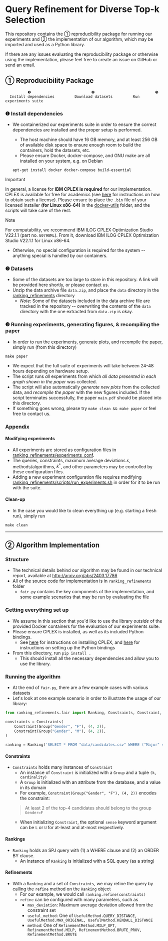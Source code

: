 # Query Refinement for Diverse Top-k Selection

This repository contains the ① reproducibility package for running our experiments and ② the implementation of our algorithm, which may be imported and used as a Python library.

If there are any issues evaluating the reproducibility package or otherwise using the implementation, please feel free to create an issue on GitHub or send an email.

## ① Reproducibility Package

```
          ❶                           ❷                           ❸                       
  Install dependencies         Download datasets         Run experiments suite
```

### ❶ Install dependencies

* We containerized our experiments suite in order to ensure the correct dependencies are installed and the proper setup is performed.
    - The host machine should have 16 GB memory, and at least 256 GB of available disk space to ensure enough room to build the containers, hold the datasets, etc.
    - Please ensure Docker, docker-compose, and GNU make are all installed on your system, e.g. on Debian

    ```apt-get install docker docker-compose build-essential```

> [!IMPORTANT]
> In general, a license for **IBM CPLEX is required** for our implementation. CPLEX is available for free for academics (see [here](https://community.ibm.com/community/user/ai-datascience/blogs/xavier-nodet1/2020/07/09/cplex-free-for-students) for instructions on how to obtain such a license). Please ensure to place the `.bin` file of your licensed installer **(for Linux x86-64)** in the [docker-utils](docker-utils) folder, and the scripts will take care of the rest.

> [!NOTE]
>  For compatability, we recommend IBM ILOG CPLEX Optimization Studio V22.1.1 (part no. `G0798ML`). From it, download IBM ILOG CPLEX Optimization Studio V22.1.1 for Linux x86-64.

* Otherwise, no special configuration is required for the system -- anything special is handled by our containers.

### ❷ Datasets

* Some of the datasets are too large to store in this repository. A link will be provided here shortly, or please contact us.
* Unzip the data archive file `data.zip`, and place the `data` directory in the [ranking_refinements](ranking_refinements) directory
    - *Note*: Some of the datasets included in the data archive file are tracked in the repository -- overwriting the contents of the `data` directory with the one extracted from `data.zip` is okay.

### ❸ Running experiments, generating figures, & recompiling the paper

* In order to run the experiments, generate plots, and recompile the paper, simply run (from this directory)
```shell
make paper
```
* We expect that the full suite of experiments will take between 24-48 hours depending on hardware setup.
* The script runs *all* experiments from which *all data presented in each graph shown in the paper* was collected. 
* The script will also automatically *generate new plots* from the collected data, and *recompile the paper* with the new figures included. If the script terminates successfully, the paper `main.pdf` should be placed into this directory.
* If something goes wrong, please try `make clean && make paper` or feel free to contact us.

### Appendix

#### Modifying experiments

* All experiments are stored as configuration files in [ranking_refinements/experiments_conf](ranking_refinements/experiments_conf).
* The queries, constraints, maximum average deviations $\varepsilon$, methods/algorithms, $k^*$, and other parameters may be controlled by these configuration files.
* Adding a new experiment configuration file requires modifying [ranking_refinements/scripts/run_experiments.sh](ranking_refinements/scripts/run_experiments.sh) in order for it to be run with the suite.

#### Clean-up

* In the case you would like to clean everything up (e.g. starting a fresh run), simply run
```shell
make clean
```

---

## ② Algorithm Implementation

### Structure

* The technical details behind our algorithm may be found in our technical report, available at http://arxiv.org/abs/2403.17786
* All of the source code for implementation is in `ranking_refinements` folder
    * `fair.py` contains the key components of the implementation, and some example scenarios that may be run by evaluating the file

### Getting everything set up

* We assume in this section that you'd like to use the library *outside* of the provided Docker containers for the evaluation of our experiments suite.
* Please ensure CPLEX is installed, as well as its included Python bindings.
    - See [here](https://www.ibm.com/docs/en/icos/20.1.0?topic=cplex-installing) for instructions on installing CPLEX, and [here](https://www.ibm.com/docs/en/icos/20.1.0?topic=cplex-setting-up-python-api) for instructions on setting up the Python bindings
* From this directory, run
```pip install .```
    - This should install all the necessary dependencies and allow you to use the library.

### Running the algorithm

* At the end of `fair.py`, there are a few example cases with various datasets
* Let's look at one example scenario in order to illustrate the usage of our library:

```python
from ranking_refinements.fair import Ranking, Constraints, Constraint, Group, UsefulMethod, RefinementMethod

constraints = Constraints(
    Constraint(Group("Gender", "F"), (4, 2)),
    Constraint(Group("Gender", "M"), (4, 2)),
)

ranking = Ranking('SELECT * FROM "data/candidates.csv" WHERE ("Major" = \'CS\' OR Major = \'EE\') AND "Hours" >= 90 AND "Hours" <= 100 ORDER BY "Gpa" DESC')
```

#### Constraints

* `Constraints` holds many instances of `Constraint`
    - An instance of `Constraint` is initialized with a `Group` and a tuple `(k, cardinality)`
    - A `Group` is initialized with an attribute from the database, and a value in its domain
    - For example, `Constraint(Group("Gender", "F"), (4, 2))` encodes the constraint:
    > At least 2 of the top-4 candidates should belong to the group `Gender=F`
    - When initializing `Constraint`, the optional `sense` keyword argument can be `L` or `U` for at-least and at-most respectively.

#### Rankings

* `Ranking` holds an SPJ query with (1) a WHERE clause and (2) an ORDER BY clause.
    - An instance of `Ranking` is initialized with a SQL query (as a string)

#### Refinements

* With a `Ranking` and a set of `Constraints`, we may refine the query by calling the `refine` method on the `Ranking` object
    - For our example, we would call `ranking.refine(constraints)`
    - `refine` can be configured with many parameters, such as
        + `max_deviation`: Maximum average deviation allowed from the constraint set
        + `useful_method`: One of `UsefulMethod.QUERY_DISTANCE, UsefulMethod.MAX_ORIGINAL, UsefulMethod.KENDALL_DISTANCE`
        + `method`: One of `RefinementMethod.MILP_OPT, RefinementMethod.MILP, RefinementMethod.BRUTE_PROV, RefinementMethod.BRUTE`
